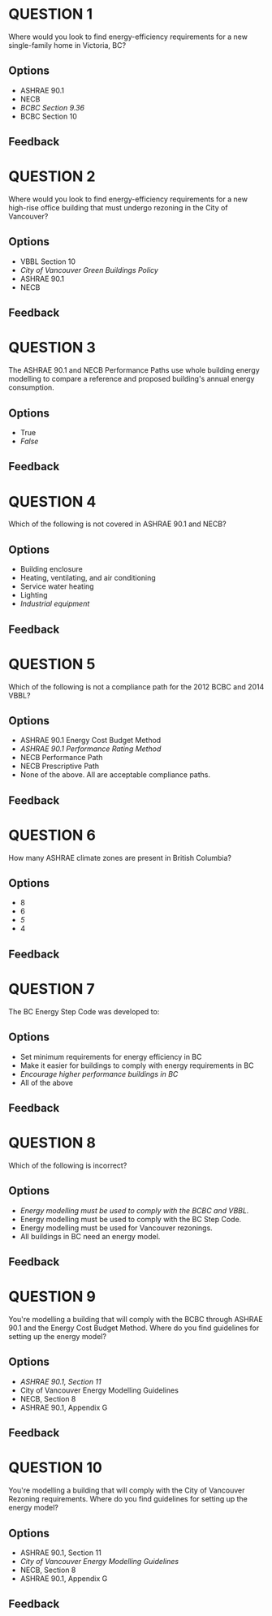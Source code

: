 # QUESTION 1

Where would you look to find energy-efficiency requirements for a new single-family home in Victoria, BC?

## Options

- ASHRAE 90.1
- NECB
- *BCBC Section 9.36*
- BCBC Section 10

## Feedback



# QUESTION 2

Where would you look to find energy-efficiency requirements for a new high-rise office building that must undergo rezoning in the City of Vancouver?

## Options

- VBBL Section 10
- *City of Vancouver Green Buildings Policy*
- ASHRAE 90.1
- NECB

## Feedback



# QUESTION 3

The ASHRAE 90.1 and NECB Performance Paths use whole building energy modelling to compare a reference and proposed building's annual energy consumption.

## Options

- True
- *False*

## Feedback



# QUESTION 4

Which of the following is not covered in ASHRAE 90.1 and NECB?

## Options

- Building enclosure
- Heating, ventilating, and air conditioning
- Service water heating
- Lighting
- *Industrial equipment*

## Feedback



# QUESTION 5

Which of the following is not a compliance path for the 2012 BCBC and 2014 VBBL?

## Options

- ASHRAE 90.1 Energy Cost Budget Method
- *ASHRAE 90.1 Performance Rating Method*
- NECB Performance Path
- NECB Prescriptive Path
- None of the above. All are acceptable compliance paths.

## Feedback



# QUESTION 6

How many ASHRAE climate zones are present in British Columbia?

## Options

- 8
- 6
- *5*
- 4

## Feedback



# QUESTION 7

The BC Energy Step Code was developed to:

## Options

- Set minimum requirements for energy efficiency in BC
- Make it easier for buildings to comply with energy requirements in BC
- *Encourage higher performance buildings in BC*
- All of the above

## Feedback



# QUESTION 8

Which of the following is incorrect?

## Options

- *Energy modelling must be used to comply with the BCBC and VBBL.*
- Energy modelling must be used to comply with the BC Step Code.
- Energy modelling must be used for Vancouver rezonings.
- All buildings in BC need an energy model.

## Feedback



# QUESTION 9

You're modelling a building that will comply with the BCBC through ASHRAE 90.1 and the Energy Cost Budget Method. Where do you find guidelines for setting up the energy model?

## Options

- *ASHRAE 90.1, Section 11*
- City of Vancouver Energy Modelling Guidelines
- NECB, Section 8
- ASHRAE 90.1, Appendix G

## Feedback



# QUESTION 10

You're modelling a building that will comply with the City of Vancouver Rezoning requirements. Where do you find guidelines for setting up the energy model?

## Options

- ASHRAE 90.1, Section 11
- *City of Vancouver Energy Modelling Guidelines*
- NECB, Section 8
- ASHRAE 90.1, Appendix G

## Feedback



